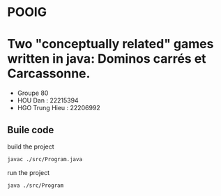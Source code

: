 # POOIG

# Two "conceptually related" games written in java: Dominos carrés et Carcassonne.

- Groupe 80
- HOU Dan : 22215394
- HGO Trung Hieu : 22206992

## Buile code
build the project
```bash
javac ./src/Program.java
```
run the project
```bash
java ./src/Program
```
